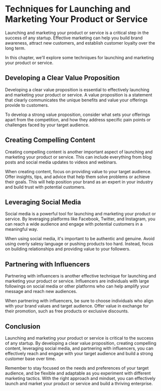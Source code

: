 Techniques for Launching and Marketing Your Product or Service
==========================================================================================================================

Launching and marketing your product or service is a critical step in the success of any startup. Effective marketing can help you build brand awareness, attract new customers, and establish customer loyalty over the long term.

In this chapter, we'll explore some techniques for launching and marketing your product or service.

Developing a Clear Value Proposition
------------------------------------

Developing a clear value proposition is essential to effectively launching and marketing your product or service. A value proposition is a statement that clearly communicates the unique benefits and value your offerings provide to customers.

To develop a strong value proposition, consider what sets your offerings apart from the competition, and how they address specific pain points or challenges faced by your target audience.

Creating Compelling Content
---------------------------

Creating compelling content is another important aspect of launching and marketing your product or service. This can include everything from blog posts and social media updates to videos and webinars.

When creating content, focus on providing value to your target audience. Offer insights, tips, and advice that help them solve problems or achieve their goals. This will help position your brand as an expert in your industry and build trust with potential customers.

Leveraging Social Media
-----------------------

Social media is a powerful tool for launching and marketing your product or service. By leveraging platforms like Facebook, Twitter, and Instagram, you can reach a wide audience and engage with potential customers in a meaningful way.

When using social media, it's important to be authentic and genuine. Avoid using overly salesy language or pushing products too hard. Instead, focus on building relationships and providing value to your followers.

Partnering with Influencers
---------------------------

Partnering with influencers is another effective technique for launching and marketing your product or service. Influencers are individuals with large followings on social media or other platforms who can help amplify your message and reach new audiences.

When partnering with influencers, be sure to choose individuals who align with your brand values and target audience. Offer value in exchange for their promotion, such as free products or exclusive discounts.

Conclusion
----------

Launching and marketing your product or service is critical to the success of any startup. By developing a clear value proposition, creating compelling content, leveraging social media, and partnering with influencers, you can effectively reach and engage with your target audience and build a strong customer base over time.

Remember to stay focused on the needs and preferences of your target audience, and be flexible and adaptable as you experiment with different marketing tactics. With the right approach and mindset, you can effectively launch and market your product or service and build a thriving enterprise.
